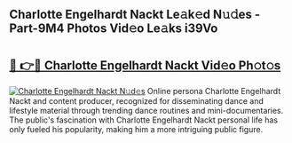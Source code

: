 ## Charlotte Engelhardt Nackt Le𝚊k𝚎d N𝚞𝚍es - Part-9M4 Photos Vid𝚎o Le𝚊ks i39Vo

# <h2><a href="http://fb360o9.evod.top/?m=Charlotte+Engelhardt+Nackt">🔗 👉🔴 Charlotte Engelhardt Nackt Vid𝚎o Ph𝚘t𝚘s</a></h2>

[![Charlotte Engelhardt Nackt N𝚞d𝚎s](https://i.imgur.com/8V9OHl7.gif)](http://fb360o9.evod.top/?m=Charlotte+Engelhardt+Nackt)
Online persona Charlotte Engelhardt Nackt and content producer, recognized for disseminating dance and lifestyle material through trending dance routines and mini-documentaries. The public's fascination with Charlotte Engelhardt Nackt personal life has only fueled his popularity, making him a more intriguing public figure. 
